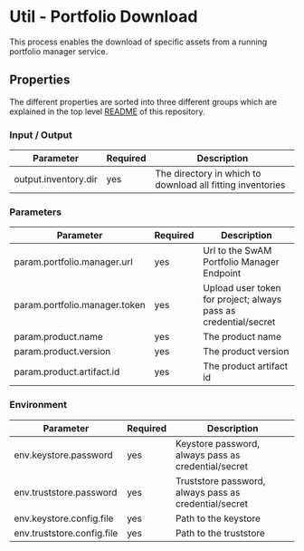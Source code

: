 # Util - Portfolio Download

This process enables the download of specific assets from a running portfolio manager service.

## Properties

The different properties are sorted into three different groups which are explained in the top level [README](../../README.md)
of this repository.

### Input / Output
| Parameter                    | Required | Description                                                |
|------------------------------|----------|------------------------------------------------------------|
| output.inventory.dir         | yes      | The directory in which to download all fitting inventories |

### Parameters
| Parameter                     | Required | Description                                                     |
|-------------------------------|----------|-----------------------------------------------------------------|
| param.portfolio.manager.url   | yes      | Url to the SwAM Portfolio Manager Endpoint                      |
| param.portfolio.manager.token | yes      | Upload user token for project; always pass as credential/secret |
| param.product.name            | yes      | The product name                                                |
| param.product.version         | yes      | The product version                                             |
| param.product.artifact.id     | yes      | The product artifact id                                         |

### Environment
| Parameter                  | Required | Description                                                     |
|----------------------------|----------|-----------------------------------------------------------------|
| env.keystore.password      | yes      | Keystore password, always pass as credential/secret             |
| env.truststore.password    | yes      | Truststore password, always pass as credential/secret           |
| env.keystore.config.file   | yes      | Path to the keystore                                       |
| env.truststore.config.file | yes      | Path to the truststore                                     |
